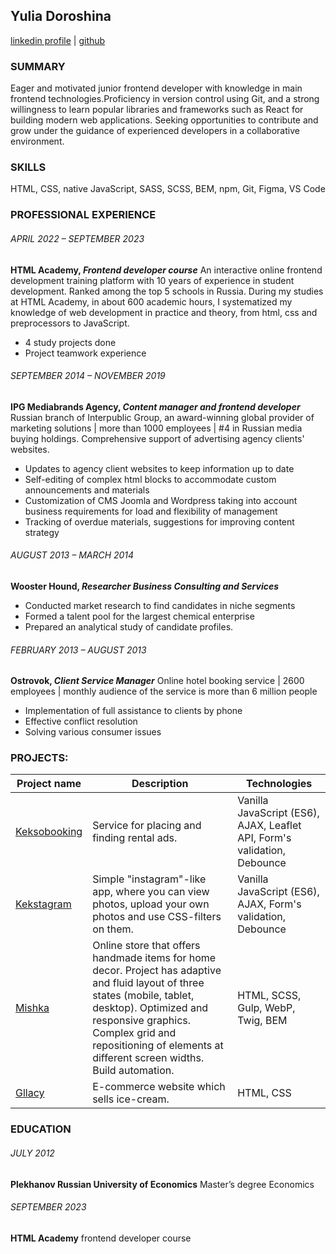 ## Yulia Doroshina 
[linkedin profile](https://www.linkedin.com/in/yulia-doroshina/) | [github](https://github.com/jdoroshina)

### SUMMARY
Eager and motivated junior frontend developer with knowledge in main frontend technologies.Proficiency in version control using Git, and a strong willingness to learn popular libraries and frameworks such as React for building modern web applications. Seeking opportunities to contribute and grow under the guidance of experienced developers in a collaborative environment.

### SKILLS
HTML, CSS, native JavaScript,  SASS, SCSS, BEM, npm, Git, Figma, VS Code

### PROFESSIONAL EXPERIENCE
###### _APRIL 2022 – SEPTEMBER 2023_
**HTML Academy, _Frontend developer course_**
An interactive online frontend development training platform with 10 years of experience in student development. Ranked among the top 5 schools in Russia.
During my studies at HTML Academy, in about 600 academic hours, I systematized my knowledge of web development in practice and theory, from html, css and preprocessors to JavaScript.
- 4 study projects done
- Project teamwork experience

###### _SEPTEMBER 2014 – NOVEMBER 2019_
**IPG Mediabrands Agency, _Content manager and frontend developer_**
Russian branch of Interpublic Group, an award-winning global provider of marketing solutions | more than 1000 employees | #4 in Russian media buying holdings.
Comprehensive support of advertising agency clients' websites.
- Updates to agency client websites to keep information up to date
- Self-editing of complex html blocks to accommodate custom announcements and materials
- Customization of CMS Joomla and Wordpress taking into account business requirements for load and
flexibility of management
- Tracking of overdue materials, suggestions for improving content strategy

###### _AUGUST 2013 – MARCH 2014_
**Wooster Hound, _Researcher Business Consulting and Services_**
- Conducted market research to find candidates in niche segments
- Formed a talent pool for the largest chemical enterprise
- Prepared an analytical study of candidate profiles.

###### _FEBRUARY 2013 – AUGUST 2013_
**Ostrovok, _Client Service Manager_**
Online hotel booking service | 2600 employees | monthly audience of the service is more than 6 million people
- Implementation of full assistance to clients by phone
- Effective conflict resolution
- Solving various consumer issues

### PROJECTS:

| Project name        | Description          | Technologies  |
| ------------- | ------------- | ----- |
| [Keksobooking](https://github.com/jdoroshina/610981-keksobooking-28) | Service for placing and finding rental ads. | Vanilla JavaScript (ES6), AJAX, Leaflet API, Form's validation, Debounce |
| [Kekstagram](https://github.com/jdoroshina/610981-kekstagram-28) | Simple "instagram"-like app, where you can view photos, upload your own photos and use CSS-filters on them. | Vanilla JavaScript (ES6), AJAX, Form's validation, Debounce |
| [Mishka](https://github.com/jdoroshina/610981-mishka-26) | Online store that offers handmade items for home decor. Project has adaptive and fluid layout of three states (mobile, tablet, desktop). Optimized and responsive graphics. Complex grid and repositioning of elements at different screen widths. Build automation. |  HTML, SCSS, Gulp, WebP, Twig, BEM |
| [Gllacy](https://github.com/jdoroshina/610981-gllacy-34) | E-commerce website which sells ice-cream. | HTML, CSS |

### EDUCATION
###### _JULY 2012_
**Plekhanov Russian University of Economics**
Master’s degree
Economics

###### _SEPTEMBER 2023_
**HTML Academy**
frontend developer course

